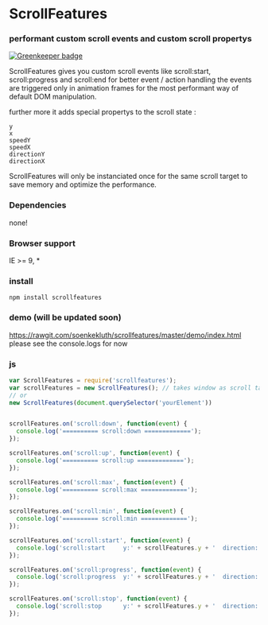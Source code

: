 # ScrollFeatures
### performant custom scroll events and custom scroll propertys

[![Greenkeeper badge](https://badges.greenkeeper.io/soenkekluth/scrollfeatures.svg)](https://greenkeeper.io/)

ScrollFeatures gives you custom scroll events like scroll:start, scroll:progress and scroll:end for better event / action handling
the events are triggered only in animation frames for the most performant way of default DOM manipulation.

further more it adds special propertys to the scroll state :
```
y
x
speedY
speedX
directionY
directionX
```

ScrollFeatures will only be instanciated once for the same scroll target to save memory and optimize the performance.


### Dependencies
none!

### Browser support
IE >= 9, *

### install
```
npm install scrollfeatures
```
### demo (will be updated soon)
https://rawgit.com/soenkekluth/scrollfeatures/master/demo/index.html
please see the console.logs for now

### js
```javascript
var ScrollFeatures = require('scrollfeatures');
var scrollFeatures = new ScrollFeatures(); // takes window as scroll target
// or
new ScrollFeatures(document.querySelector('yourElement'))


scrollFeatures.on('scroll:down', function(event) {
  console.log('========== scroll:down =============');
});

scrollFeatures.on('scroll:up', function(event) {
  console.log('========== scroll:up =============');
});

scrollFeatures.on('scroll:max', function(event) {
  console.log('========== scroll:max =============');
});

scrollFeatures.on('scroll:min', function(event) {
  console.log('========== scroll:min =============');
});

scrollFeatures.on('scroll:start', function(event) {
  console.log('scroll:start     y:' + scrollFeatures.y + '  direction: ' + scrollFeatures.directionY+' ('+ ScrollFeatures.directionToString(scrollFeatures.directionY)+')')
});

scrollFeatures.on('scroll:progress', function(event) {
  console.log('scroll:progress  y:' + scrollFeatures.y + '  direction: ' + scrollFeatures.directionY+' ('+ ScrollFeatures.directionToString(scrollFeatures.directionY)+')')
});

scrollFeatures.on('scroll:stop', function(event) {
  console.log('scroll:stop      y:' + scrollFeatures.y + '  direction: ' + scrollFeatures.directionY+' ('+ ScrollFeatures.directionToString(scrollFeatures.directionY)+')')
});

```
